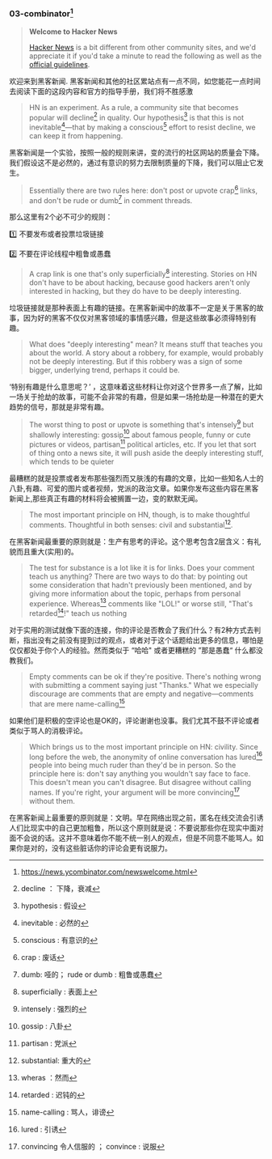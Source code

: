 ### 03-combinator[^0]

>**Welcome to Hacker News**
>
>[Hacker News](http://news.ycombinator.com/) is a bit different from other community sites, and we'd appreciate it if you'd take a minute to read the following as well as the [official guidelines](https://news.ycombinator.com/newsguidelines.html).

欢迎来到黑客新闻.
黑客新闻和其他的社区累站点有一点不同，如您能花一点时间去阅读下面的这段内容和官方的指导手册，我们将不胜感激

>HN is an experiment. As a rule, a community site that becomes popular will decline[^1] in quality. Our hypothesis[^2] is that this is not inevitable[^3]—that by making a conscious[^4] effort to resist decline, we can keep it from happening.

黑客新闻是一个实验，按照一般的规则来讲，变的流行的社区网站的质量会下降。我们假设这不是必然的，通过有意识的努力去限制质量的下降，我们可以阻止它发生。

> Essentially there are two rules here: don't post or upvote crap[^5] links, and don't be rude or dumb[^6] in comment threads.

那么这里有2个必不可少的规则：

:one: 不要发布或者投票垃圾链接

:two: 不要在评论线程中粗鲁或愚蠢

> A crap link is one that's only superficially[^7] interesting. Stories on HN don't have to be about hacking, because good hackers aren't only interested in hacking, but they do have to be deeply interesting.

垃圾链接就是那种表面上有趣的链接。在黑客新闻中的故事不一定是关于黑客的故事，因为好的黑客不仅仅对黑客领域的事情感兴趣，但是这些故事必须得特别有趣。

> What does "deeply interesting" mean? It means stuff that teaches you about the world. A story about a robbery, for example, would probably not be deeply interesting. But if this robbery was a sign of some bigger, underlying trend, perhaps it could be.

‘特别有趣是什么意思呢？’ ，这意味着这些材料让你对这个世界多一点了解，比如一场关于抢劫的故事，可能不会非常的有趣，但是如果一场抢劫是一种潜在的更大趋势的信号，那就是非常有趣。

> The worst thing to post or upvote is something that's intensely[^8] but shallowly interesting: gossip[^9] about famous people, funny or cute pictures or videos, partisan[^10] political articles, etc. If you let that sort of thing onto a news site, it will push aside the deeply interesting stuff, which tends to be quieter

最糟糕的就是投票或者发布那些强烈而又肤浅的有趣的文章，比如一些知名人士的八卦,有趣、可爱的图片或者视频，党派的政治文章。如果你发布这些内容在黑客新闻上,那些真正有趣的材料将会被搁置一边，变的默默无闻。

> The most important principle on HN, though, is to make thoughtful comments. Thoughtful in both senses: civil and substantial[^11].

在黑客新闻最重要的原则就是：生产有思考的评论。这个思考包含2层含义：有礼貌而且重大(实用)的。

>The test for substance is a lot like it is for links. Does your comment teach us anything? There are two ways to do that: by pointing out some consideration that hadn't previously been mentioned, and by giving more information about the topic, perhaps from personal experience. Whereas[^12] comments like "LOL!" or worse still, "That's retarded[^13]!" teach us nothing

对于实用的测试就像下面的连接，你的评论是否教会了我们什么？有2种方式去判断，指出没有之前没有提到过的观点，或者对于这个话题给出更多的信息，哪怕是仅仅都处于你个人的经验。然而类似于 “哈哈" 或者更糟糕的 ”那是愚蠢“ 什么都没教我们。

> Empty comments can be ok if they're positive. There's nothing wrong with submitting a comment saying just "Thanks." What we especially discourage are comments that are empty and negative—comments that are mere name-calling[^14]

如果他们是积极的空评论也是OK的，评论谢谢也没事。我们尤其不鼓不评论或者类似于骂人的消极评论。

> Which brings us to the most important principle on HN: civility. Since long before the web, the anonymity of online conversation has lured[^15] people into being much ruder than they'd be in person. So the principle here is: don't say anything you wouldn't say face to face. This doesn't mean you can't disagree. But disagree without calling names. If you're right, your argument will be more convincing[^16] without them.

在黑客新闻上最重要的原则就是：文明。早在网络出现之前，匿名在线交流会引诱人们比现实中的自己更加粗鲁，所以这个原则就是说：不要说那些你在现实中面对面不会说的话。这并不意味着你不能不统一别人的观点，但是不同意不能骂人。如果你是对的，没有这些脏话你的评论会更有说服力。



[^0]: https://news.ycombinator.com/newswelcome.html
[^1]:decline ： 下降，衰减
[^2]: hypothesis : 假设
[^3]: inevitable : 必然的
[^4]: conscious : 有意识的
[^5]: crap : 废话
[^6]: dumb: 哑的； rude or dumb : 粗鲁或愚蠢
[^7]: superficially : 表面上
[^8]: intensely : 强烈的
[^9]: gossip : 八卦
[^10]: partisan : 党派
[^11]: substantial: 重大的

[^12]: wheras ：然而
[^13]: retarded :  迟钝的 
[^14]: name-calling : 骂人，诽谤
[^15]:lured : 引诱
[^16]: convincing  令人信服的 ； convince : 说服
